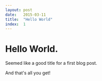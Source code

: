 ```yaml
---
layout: post
date:   2015-03-11
title:  "Hello World"
index:  1
---
```


# Hello World.

Seemed like a good title for a first blog post.

And that's all you get!
